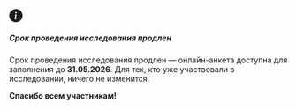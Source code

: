 <div class="alert alert-info d-flex align-items-start" role="alert">
    <svg xmlns="http://www.w3.org/2000/svg" width="24" height="24" fill="currentColor" class="bi bi-info-circle-fill flex-shrink-0 me-3" viewBox="0 0 16 16" aria-hidden="true">
        <path d="M8 16A8 8 0 1 0 8 0a8 8 0 0 0 0 16zm.93-9.412-1 4.705c-.07.34.029.533.304.533.194 0 .487-.07.686-.246l-.088.416c-.287.346-.92.598-1.465.598-.703 0-1.002-.422-.808-1.319l.738-3.468c.064-.293.006-.399-.287-.47l-.451-.081.082-.381 2.29-.287zM8 5.5a1 1 0 1 1 0-2 1 1 0 0 1 0 2z"/>
  </svg>
  <div>
    <h5 class="alert-heading">Срок проведения исследования продлен</h5>
    <p>Срок проведения исследования продлен — онлайн-анкета доступна для заполнения до <strong>31.05.2026</strong>. Для тех, кто уже участвовали в исследовании, ничего не изменится.</p>
    <p class="mb-0"><strong>Спасибо всем участникам!</strong></p>
  </div>
</div>
